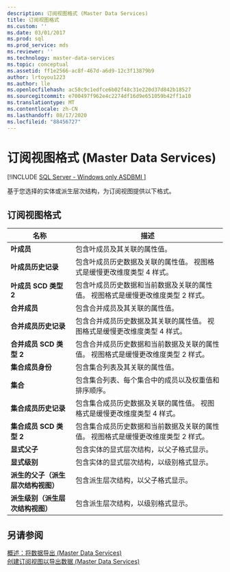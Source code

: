 ```yaml
---
description: 订阅视图格式 (Master Data Services)
title: 订阅视图格式
ms.custom: ''
ms.date: 03/01/2017
ms.prod: sql
ms.prod_service: mds
ms.reviewer: ''
ms.technology: master-data-services
ms.topic: conceptual
ms.assetid: ff1e2566-ac8f-467d-a6d9-12c3f13879b9
author: lrtoyou1223
ms.author: lle
ms.openlocfilehash: ac58c9c1edfce6b02f48c31e220d37d842b18527
ms.sourcegitcommit: e700497f962e4c2274df16d9e651059b42ff1a10
ms.translationtype: MT
ms.contentlocale: zh-CN
ms.lasthandoff: 08/17/2020
ms.locfileid: "88456727"
---
```

# <a name="subscription-view-formats-master-data-services"></a>订阅视图格式 (Master Data Services)

[!INCLUDE [SQL Server - Windows only ASDBMI  ](../includes/applies-to-version/sql-windows-only-asdbmi.md)]

  基于您选择的实体或派生层次结构，为订阅视图提供以下格式。  
  
## <a name="subscription-view-formats"></a>订阅视图格式  
  
|名称|描述|  
|----------|-----------------|  
|**叶成员**|包含叶成员及其关联的属性值。|  
|**叶成员历史记录**|包含叶成员历史数据及关联的属性值。 视图格式是缓慢更改维度类型 4 样式。|  
|**叶成员 SCD 类型 2**|包含叶成员历史数据和当前数据及关联的属性值。 视图格式是缓慢更改维度类型 2 样式。|  
|**合并成员**|包含合并成员及其关联的属性值。|  
|**合并成员历史记录**|包含合并成员历史数据及其关联的属性值。 视图格式是缓慢更改维度类型 4 样式。|  
|**合并成员 SCD 类型 2**|包含合并成员历史数据和当前数据及关联的属性值。 视图格式是缓慢更改维度类型 2 样式。|  
|**集合成员身份**|包含集合列表及其关联的属性值。|  
|**集合**|包含集合列表、每个集合中的成员以及权重值和排序顺序。|  
|**集合成员历史记录**|包含集合成员历史数据及关联的属性值。 视图格式是缓慢更改维度类型 4 样式。|  
|**集合成员 SCD 类型 2**|包含集合成员历史数据和当前数据及关联的属性值。 视图格式是缓慢更改维度类型 2 样式。|  
|**显式父子**|包含实体的显式层次结构，以父子格式显示。|  
|**显式级别**|包含实体的显式层次结构，以级别格式显示。|  
|**派生的父子（派生层次结构视图）**|包含派生层次结构，以父子格式显示。|  
|**派生级别（派生层次结构视图）**|包含派生层次结构，以级别格式显示。|  
  
## <a name="see-also"></a>另请参阅  
 [概述：将数据导出 &#40;Master Data Services&#41;](../master-data-services/overview-exporting-data-master-data-services.md)   
 [创建订阅视图以导出数据 (Master Data Services)](../master-data-services/create-a-subscription-view-to-export-data-master-data-services.md)  
  
  
